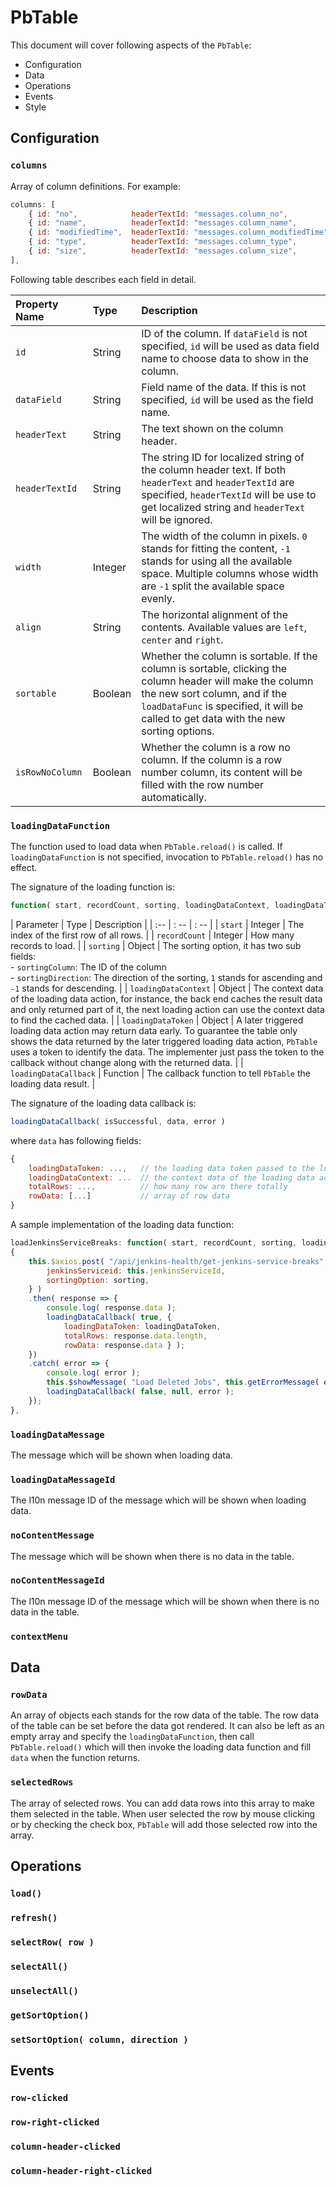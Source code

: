 # PbTable

This document will cover following aspects of the `PbTable`:

- Configuration
- Data
- Operations
- Events
- Style

## Configuration

### `columns`

Array of column definitions. For example:

```javascript
columns: [
    { id: "no",            headerTextId: "messages.column_no",            width: 30,   align: "center" },
    { id: "name",          headerTextId: "messages.column_name",          width: -1,   align: "Left" },
    { id: "modifiedTime",  headerTextId: "messages.column_modifiedTime",  width: 160,  align: "Left" },
    { id: "type",          headerTextId: "messages.column_type",          width: 160,  align: "Left" },
    { id: "size",          headerTextId: "messages.column_size",          width: 100,  align: "right" },
],
```

Following table describes each field in detail.

| Property Name | Type | Description                                                  |
| :------------ | :-- | :----------------------------------------------------------- |
| `id`          | String | ID of the column. If `dataField` is not specified, `id` will be used as data field name to choose data to show in the column. |
| `dataField`          | String | Field name of the data. If this is not specified, `id` will be used as the field name. |
| `headerText` | String | The text shown on the column header. |
| `headerTextId` | String | The string ID for localized string of the column header text. If both `headerText` and `headerTextId` are specified, `headerTextId` will be use to get localized string and `headerText` will be ignored. |
| `width` | Integer | The width of the column in pixels. `0` stands for fitting the content, `-1` stands for using all the available space. Multiple columns whose width are `-1` split the available space evenly. |
| `align` | String | The horizontal alignment of the contents. Available values are `left`, `center` and `right`. |
| `sortable` | Boolean | Whether the column is sortable. If the column is sortable, clicking the column header will make the column the new sort column, and if the `loadDataFunc` is specified, it will be called to get data with the new sorting options. |
| `isRowNoColumn` | Boolean | Whether the column is a row no column. If the column is a row number column, its content will be filled with the row number automatically. |

### `loadingDataFunction`

The function used to load data when `PbTable.reload()` is called. If `loadingDataFunction` is not specified, invocation to `PbTable.reload()` has no effect.

The signature of the loading function is:

```javascript
function( start, recordCount, sorting, loadingDataContext, loadingDataToken, loadingDataCallback )
```
| Parameter | Type | Description |
| :-- | : -- | : -- |
| `start` | Integer | The index of the first row of all rows. |
| `recordCount` | Integer | How many records to load. |
| `sorting` | Object | The sorting option, it has two sub fields:<br />- `sortingColumn`: The ID of the column<br />- `sortingDirection`: The direction of the sorting, `1` stands for ascending and `-1` stands for descending. |
| `loadingDataContext` | Object | The context data of the loading data action, for instance, the back end caches the result data and only returned part of it, the next loading action can use the context data to find the cached data. |
| `loadingDataToken` | Object | A later triggered loading data action may return data early. To guarantee the table only shows the data returned by the later triggered loading data action, `PbTable` uses a token to identify the data. The implementer just pass the token to the callback without change along with the returned data. |
| `loadingDataCallback` | Function | The callback function to tell `PbTable` the loading data result. |

The signature of the loading data callback is:

```javascript
loadingDataCallback( isSuccessful, data, error )
```

where `data` has following fields:

```javascript
{
    loadingDataToken: ...,   // the loading data token passed to the loading data function
    loadingDataContext: ...  // the context data of the loading data action
    totalRows: ...,          // how many row are there totally
    rowData: [...]           // array of row data
}
```



A sample implementation of the loading data function:

```javascript
loadJenkinsServiceBreaks: function( start, recordCount, sorting, loadingDataContext, loadingDataToken, loadingDataCallback )
{
    this.$axios.post( "/api/jenkins-health/get-jenkins-service-breaks", {
        jenkinsServiceid: this.jenkinsServiceId,
        sortingOption: sorting,
    } )
    .then( response => {
        console.log( response.data );
        loadingDataCallback( true, {
            loadingDataToken: loadingDataToken,
            totalRows: response.data.length,
            rowData: response.data } );
    })
    .catch( error => {
        console.log( error );
        this.$showMessage( "Load Deleted Jobs", this.getErrorMessage( error ), "ErrorIcon" );
        loadingDataCallback( false, null, error );
    });
},
```

### `loadingDataMessage` 

The message which will be shown when loading data.

### `loadingDataMessageId`

The l10n message ID of the message which will be shown when loading data.

### `noContentMessage`

The message which will be shown when there is no data in the table.

### `noContentMessageId`

The l10n message ID of the message which will be shown when there is no data in the table.

### `contextMenu`



## Data

### `rowData`

An array of objects each stands for the row data of the table. The row data of the table can be set before the data got rendered. It can also be left as an empty array and specify the `loadingDataFunction`, then call `PbTable.reload()` which will then invoke the loading data function and fill `data` when the function returns.

### `selectedRows`

The array of selected rows. You can add data rows into this array to make them selected in the table. When user selected the row by mouse clicking or by checking the check box, `PbTable` will add those selected row into the array.

### 

## Operations

### `load()`

### `refresh()`

### `selectRow( row )`

### `selectAll()`

### `unselectAll()`

### `getSortOption()`

### `setSortOption( column, direction )`



## Events

### `row-clicked`

### `row-right-clicked`

### `column-header-clicked`

### `column-header-right-clicked`




